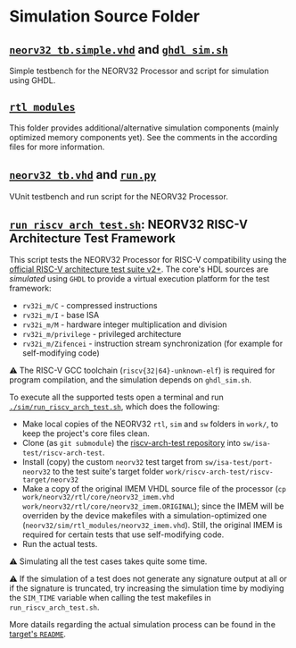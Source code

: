 # Simulation Source Folder


## [`neorv32_tb.simple.vhd`](neorv32_tb.simple.vhd) and [`ghdl_sim.sh`](ghdl_sim)

Simple testbench for the NEORV32 Processor and script for simulation using GHDL.


## [`rtl_modules`](rtl_modules)

This folder provides additional/alternative simulation components (mainly optimized memory components yet). See the comments in the according files for more information.


## [`neorv32_tb.vhd`](neorv32_tb.vhd) and [`run.py`](run.py)

VUnit testbench and run script for the NEORV32 Processor.


## [`run_riscv_arch_test.sh`](run_riscv_arch_test.sh): NEORV32 RISC-V Architecture Test Framework

This script tests the NEORV32 Processor for RISC-V compatibility using the
[official RISC-V architecture test suite v2+](https://github.com/riscv/riscv-arch-test).
The core's HDL sources are *simulated* using `GHDL` to provide a virtual execution platform for the test framework:

* `rv32i_m/C` - compressed instructions
* `rv32i_m/I` - base ISA
* `rv32i_m/M` - hardware integer multiplication and division
* `rv32i_m/privilege` - privileged architecture
* `rv32i_m/Zifencei` - instruction stream synchronization (for example for self-modifying code)

:warning: The RISC-V GCC toolchain (`riscv{32|64}-unknown-elf`) is required for program compilation, and the simulation
depends on `ghdl_sim.sh`.

To execute all the supported tests open a terminal and run [`./sim/run_riscv_arch_test.sh`](run_riscv_arch_test.sh),
which does the following:

* Make local copies of the NEORV32 `rtl`, `sim` and `sw` folders in `work/`, to keep the project's core files clean.
* Clone (as `git submodule`) the [riscv-arch-test repository](https://github.com/riscv/riscv-arch-test) into `sw/isa-test/riscv-arch-test`.
* Install (copy) the custom `neorv32` test target from `sw/isa-test/port-neorv32` to the
test suite's target folder `work/riscv-arch-test/riscv-target/neorv32`
* Make a copy of the original IMEM VHDL source file of the processor (`cp work/neorv32/rtl/core/neorv32_imem.vhd work/neorv32/rtl/core/neorv32_imem.ORIGINAL`);
  since the IMEM will be overriden by the device makefiles with a simulation-optimized one (`neorv32/sim/rtl_modules/neorv32_imem.vhd`).
  Still, the original IMEM is required for certain tests that use self-modifying code.
* Run the actual tests.

:warning: Simulating all the test cases takes quite some time.

:warning: If the simulation of a test does not generate any signature output at all or if the signature is truncated,
try increasing the simulation time by modiying the `SIM_TIME` variable when calling the test makefiles in `run_riscv_arch_test.sh`.

More datails regarding the actual simulation process can be found in the
[target's `README`](../sw/riscv-arch-test/port-neorv32/framework_v2.0/riscv-target/neorv32/README.md).
